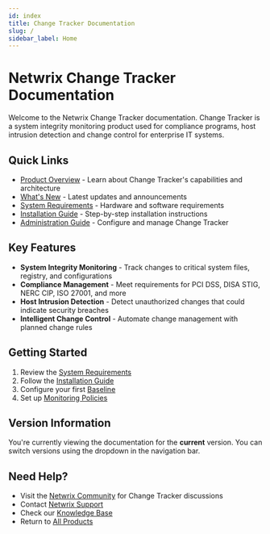 ```yaml
---
id: index
title: Change Tracker Documentation
slug: /
sidebar_label: Home
---
```


# Netwrix Change Tracker Documentation

Welcome to the Netwrix Change Tracker documentation. Change Tracker is a system integrity monitoring product used for compliance programs, host intrusion detection and change control for enterprise IT systems.

## Quick Links

- [Product Overview](overview) - Learn about Change Tracker's capabilities and architecture
- [What's New](whatsnew) - Latest updates and announcements
- [System Requirements](Requirements/overview) - Hardware and software requirements
- [Installation Guide](Install/overview) - Step-by-step installation instructions
- [Administration Guide](Admin/overview) - Configure and manage Change Tracker

## Key Features

- **System Integrity Monitoring** - Track changes to critical system files, registry, and configurations
- **Compliance Management** - Meet requirements for PCI DSS, DISA STIG, NERC CIP, ISO 27001, and more
- **Host Intrusion Detection** - Detect unauthorized changes that could indicate security breaches
- **Intelligent Change Control** - Automate change management with planned change rules

## Getting Started

1. Review the [System Requirements](Requirements/overview)
2. Follow the [Installation Guide](Install/overview)
3. Configure your first [Baseline](Baseline/overview)
4. Set up [Monitoring Policies](Admin/Settings/PolicyTemplates/overview)

## Version Information

You're currently viewing the documentation for the **current** version. You can switch versions using the dropdown in the navigation bar.

## Need Help?

- Visit the [Netwrix Community](https://community.netwrix.com/c/98) for Change Tracker discussions
- Contact [Netwrix Support](https://www.netwrix.com/support.html)
- Check our [Knowledge Base](https://kb.netwrix.com)
- Return to [All Products](/docs) 